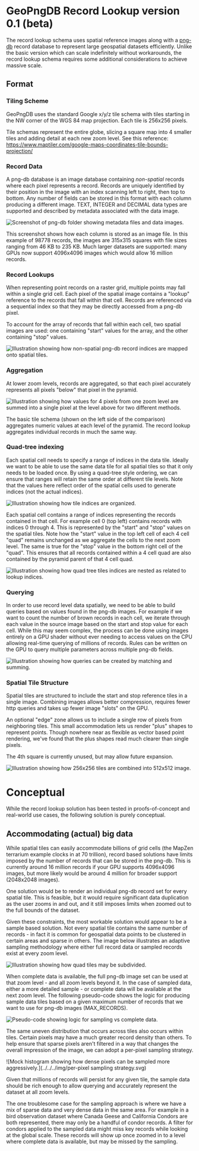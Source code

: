 # GeoPngDB Record Lookup version 0.1 (beta)

The record lookup schema uses spatial reference images along with a [png-db](https://github.com/sasakiassociates/png-db) record database to represent large geospatial datasets efficiently. Unlike the basic version which can scale indefinitely without workarounds, the record lookup schema requires some additional considerations to achieve massive scale.

## Format

### Tiling Scheme

GeoPngDB uses the standard Google x/y/z tile schema with tiles starting in the NW corner of the WGS 84 map projection. Each tile is 256x256 pixels.

Tile schemas represent the entire globe, slicing a square map into 4 smaller tiles and adding detail at each new zoom
level. See this reference: https://www.maptiler.com/google-maps-coordinates-tile-bounds-projection/

### Record Data
A png-db database is an image database containing *non-spatial* records where each pixel represents a record. Records are uniquely identified by their position in the image with an index scanning left to right, then top to bottom. Any number of fields can be stored in this format with each column producing a different image. TEXT, INTEGER and DECIMAL data types are supported and described by metadata associated with the data image.

![Screenshot of png-db folder showing metadata files and data images.](../../../img/png-db-example.png)

This screenshot shows how each column is stored as an image file. In this example of 98778 records, the images are 315x315 squares with file sizes ranging from 46 KB to 235 KB. Much larger datasets are supported: many GPUs now support 4096x4096 images which would allow 16 million records. 

### Record Lookups
When representing point records on a raster grid, multiple points may fall within a single grid cell. Each pixel of the spatial image contains a "lookup" reference to the records that fall within that cell. Records are referenced via a sequential index so that they may be directly accessed from a png-db pixel.

To account for the array of records that fall within each cell, two spatial images are used: one containing "start" values for the array, and the other containing "stop" values.

![Illustration showing how non-spatial png-db record indices are mapped onto spatial tiles.](../../../img/record-lookups.svg)

### Aggregation
At lower zoom levels, records are aggregated, so that each pixel accurately represents all pixels "below" that pixel in the pyramid. 

![Illustration showing how values for 4 pixels from one zoom level are summed into a single pixel at the level above for two different methods.](../../../img/pyramid-comparison.svg)

The basic tile schema (shown on the left side of the comparison) aggregates numeric values at each level of the pyramid. The record lookup aggregates individual records in much the same way.

### Quad-tree indexing
Each spatial cell needs to specify a range of indices in the data tile. Ideally we want to be able to use the same data tile for all spatial tiles so that it only needs to be loaded once. By using a quad-tree style ordering, we can ensure that ranges will retain the same order at different tile levels. Note that the values here reflect order of the spatial cells used to generate indices (not the actual indices).

![Illustration showing how tile indices are organized.](../../../img/tile-index-nesting.svg)

Each spatial cell contains a range of indices representing the records contained in that cell. For example cell 0 (top left) contains records with indices 0 through 4. This is represented by the "start" and "stop" values on the spatial tiles. Note how the "start" value in the top left cell of each 4 cell "quad" remains unchanged as we aggregate the cells to the next zoom level. The same is true for the "stop" value in the bottom right cell of the "quad". This ensures that all records contained within a 4 cell quad are also contained by the pyramid parent of that 4 cell quad.

![Illustration showing how quad tree tiles indices are nested as related to lookup indices.](../../../img/quad-tree-start-stops.svg)

### Querying
In order to use record level data spatially, we need to be able to build queries based on values found in the png-db images. For example if we want to count the number of brown records in each cell, we iterate through each value in the source image based on the start and stop value for each cell. While this may seem complex, the process can be done using images entirely on a GPU shader without ever needing to access values on the CPU allowing real-time querying of millions of records. Rules can be written on the GPU to query multiple parameters across multiple png-db fields.

![Illustration showing how queries can be created by matching and summing.](../../../img/query-sums.svg)

### Spatial Tile Structure
Spatial tiles are structured to include the start and stop reference tiles in a single image. Combining images allows better compression, requires fewer http queries and takes up fewer image "slots" on the GPU.

An optional "edge" zone allows us to include a single row of pixels from neighboring tiles. This small accommodation lets us render "plus" shapes to represent points. Though nowhere near as flexible as vector based point rendering, we've found that the plus shapes read much clearer than single pixels.

The 4th square is currently unused, but may allow future expansion.

![Illustration showing how 256x256 tiles are combined into 512x512 image.](../../../img/tile-structure.svg)

# Conceptual

While the record lookup solution has been tested in proofs-of-concept and real-world use cases, the following solution is purely conceptual.

## Accommodating (actual) big data

While spatial tiles can easily accommodate billions of grid cells (the MapZen terrarium example clocks in at 70 trillion), record based solutions have limits imposed by the number of records that can be stored in the png-db. This is currently around 16 million records if your GPU supports 4096x4096 images, but more likely would be around 4 million for broader support (2048x2048 images). 

One solution would be to render an individual png-db record set for every spatial tile. This is feasible, but it would require significant data duplication as the user zooms in and out, and it still imposes limits when zoomed out to the full bounds of the dataset.

Given these constraints, the most workable solution would appear to be a sample based solution. Not every spatial tile contains the same number of records - in fact it is common for geospatial data points to be clustered in certain areas and sparse in others. The image below illustrates an adaptive sampling methodology where either full record data or sampled records exist at every zoom level.

![Illustration showing how quad tiles may be subdivided.](../../../img/adaptive-quads.svg)

When complete data is available, the full png-db image set can be used at that zoom level - and all zoom levels beyond it. In the case of sampled data, either a more detailed sample - or complete data will be available at the next zoom level. The following pseudo-code shows the logic for producing sample data tiles based on a given maximum number of records that we want to use for png-db images (MAX_RECORDS).

![Pseudo-code showing logic for sampling vs complete data.](../../../img/pseudo-code.svg)

The same uneven distribution that occurs across tiles also occurs within tiles. Certain pixels may have a much greater record density than others. To help ensure that sparse pixels aren't filtered in a way that changes the overall impression of the image, we can adopt a per-pixel sampling strategy.

![Mock histogram showing how dense pixels can be sampled more aggressively.](../../../img/per-pixel sampling strategy.svg)

Given that millions of records will persist for any given tile, the sample data should be rich enough to allow querying and accurately represent the dataset at all zoom levels.

The one troublesome case for the sampling approach is where we have a mix of sparse data and very dense data in the same area. For example in a bird observation dataset where Canada Geese and California Condors are both represented, there may only be a handful of condor records. A filter for condors applied to the sampled data might miss key records while looking at the global scale. These records will show up once zoomed in to a level where complete data is available, but may be missed by the sampling.


